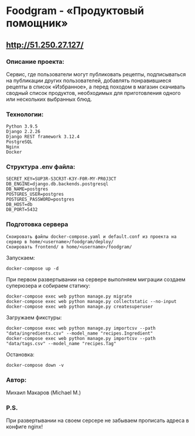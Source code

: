 # Foodgram - «Продуктовый помощник»

## http://51.250.27.127/

### Описание проекта:
Cервис, где пользователи могут публиковать рецепты, подписываться на публикации других пользователей, добавлять понравившиеся рецепты в список «Избранное», а перед походом в магазин скачивать сводный список продуктов, необходимых для приготовления одного или нескольких выбранных блюд.

### Технологии:
    Python 3.9.5
    Django 2.2.26
    Django REST framework 3.12.4
    PostgreSQL
    Nginx
    Docker

### Структура .env файла:
```
SECRET_KEY=SUP3R-S3CR3T-K3Y-F0R-MY-PR0J3CT
DB_ENGINE=django.db.backends.postgresql
DB_NAME=postgres
POSTGRES_USER=postgres
POSTGRES_PASSWORD=postgres
DB_HOST=db
DB_PORT=5432
```

### Подготовка сервера
```
Скоировать файлы docker-compose.yaml и default.conf из проекта на сервер в home/<username>/foodgram/deploy/
Скоировать frontend/ в home/<username>/foodgram/
```

Запускаем:
```
docker-compose up -d
```

При первом развертывании на сервере выполняем миграции cоздаем суперюзера и собираем статику:
```
docker-compose exec web python manage.py migrate
docker-compose exec web python manage.py collectstatic --no-input 
docker-compose exec web python manage.py createsuperuser
```

Загружаем фикстуры:
```
docker-compose exec web python manage.py importcsv --path "data/ingredients.csv" --model_name "recipes.Ingredient"
docker-compose exec web python manage.py importcsv --path "data/tags.csv" --model_name "recipes.Tag"
```

Остановка:

```
docker-compose down -v
```

### Автор:
Михаил Макаров (Michael M.)

### P.S.
При развертывании на своем серсере не забываем прописать адреса в конфиге nginx!
